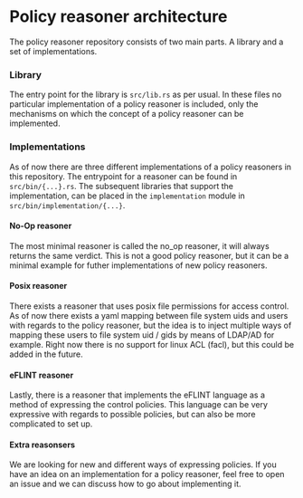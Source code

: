 Policy reasoner architecture
============================

The policy reasoner repository consists of two main parts. A library and a set of
implementations.

### Library

The entry point for the library is `src/lib.rs` as per usual.
In these files no particular implementation of a policy reasoner is included, only
the mechanisms on which the concept of a policy reasoner can be implemented.

### Implementations

As of now there are three different implementations of a policy reasoners in
this repository. The entrypoint for a reasoner can be found in `src/bin/{...}.rs`.
The subsequent libraries that support the implementation, can be placed in the
`implementation` module in `src/bin/implementation/{...}`.

#### No-Op reasoner

The most minimal reasoner is called the no_op reasoner, it will always returns the
same verdict. This is not a good policy reasoner, but it can be a minimal
example for futher implementations of new policy reasoners.

#### Posix reasoner

There exists a reasoner that uses posix file permissions for access control. As
of now there exists a yaml mapping between file system uids and users with
regards to the policy reasoner, but the idea is to inject multiple ways of
mapping these users to file system uid / gids by means of LDAP/AD for example.
Right now there is no support for linux ACL (facl), but this could be added in
the future.

#### eFLINT reasoner

Lastly, there is a reasoner that implements the eFLINT language as a method of
expressing the control policies. This language can be very expressive with
regards to possible policies, but can also be more complicated to set up.

#### Extra reasonsers

We are looking for new and different ways of expressing policies. If you have an
idea on an implementation for a policy reasoner, feel free to open an issue and
we can discuss how to go about implementing it.
